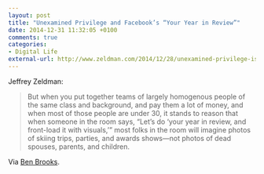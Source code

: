 ```yaml
---
layout: post
title: "Unexamined Privilege and Facebook’s “Your Year in Review”"
date: 2014-12-31 11:32:05 +0100
comments: true
categories: 
- Digital Life
external-url: http://www.zeldman.com/2014/12/28/unexamined-privilege-is-the-real-source-of-cruelty-in-facebooks-your-year-in-review/
---
```


Jeffrey Zeldman:

> But when you put together teams of largely homogenous people of the same class and background, and pay them a lot of money, and when most of those people are under 30, it stands to reason that when someone in the room says, “Let’s do ‘your year in review, and front-load it with visuals,’” most folks in the room will imagine photos of skiing trips, parties, and awards shows—not photos of dead spouses, parents, and children.

Via [Ben Brooks](https://brooksreview.net/2014/12/unexamined-privilege/).